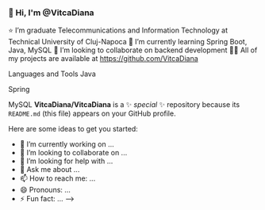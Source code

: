 ### 👋 Hi, I'm @VitcaDiana
⭐ I’m graduate Telecommunications and Information Technology at Technical University of Cluj-Napoca
🌱 I’m currently learning Spring Boot, Java, MySQL
👯 I’m looking to collaborate on backend development
👨‍💻 All of my projects are available at https://github.com/VitcaDiana

Languages and Tools
Java

Spring

MySQL
**VitcaDiana/VitcaDiana** is a ✨ _special_ ✨ repository because its `README.md` (this file) appears on your GitHub profile.

Here are some ideas to get you started:

- 🔭 I’m currently working on ...
- 👯 I’m looking to collaborate on ...
- 🤔 I’m looking for help with ...
- 💬 Ask me about ...
- 📫 How to reach me: ...
- 😄 Pronouns: ...
- ⚡ Fun fact: ...
-->
